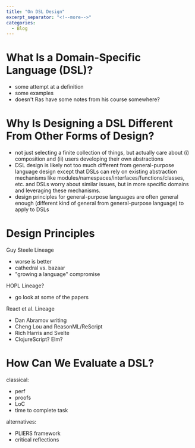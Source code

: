 ```yaml
---
title: "On DSL Design"
excerpt_separator: "<!--more-->"
categories:
  - Blog
---
```


# What Is a Domain-Specific Language (DSL)?

- some attempt at a definition
- some examples
- doesn't Ras have some notes from his course somewhere?

# Why Is Designing a DSL Different From Other Forms of Design?

- not just selecting a finite collection of things, but actually care about (i) composition and (ii)
  users developing their own abstractions
- DSL design is likely not too much different from general-purpose language design except that DSLs
  can rely on existing abstraction mechanisms like modules/namespaces/interfaces/functions/classes,
  etc. and DSLs worry about similar issues, but in more specific domains and leveraging these
  mechanisms.
- design principles for general-purpose languages are often general enough (different kind of
  general from general-purpose language) to apply to DSLs

# Design Principles

Guy Steele Lineage
- worse is better
- cathedral vs. bazaar
- "growing a language" compromise

HOPL Lineage?
- go look at some of the papers

React et al. Lineage
- Dan Abramov writing
- Cheng Lou and ReasonML/ReScript
- Rich Harris and Svelte
- ClojureScript? Elm?

# How Can We Evaluate a DSL?

classical:
- perf
- proofs
- LoC
- time to complete task

alternatives:
- PLIERS framework
- critical reflections
